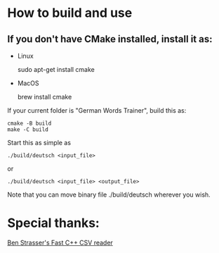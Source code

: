 # How to build and use

## If you don't have CMake installed, install it as:

  - Linux

    sudo apt-get install cmake 

  - MacOS

    brew install cmake 

If your current folder is "German Words Trainer", build this as:

    cmake -B build
    make -C build

Start this as simple as 

    ./build/deutsch <input_file> 
    
or 

    ./build/deutsch <input_file> <output_file>

Note that you can move binary file ./build/deutsch wherever you wish.

# Special thanks:

[Ben Strasser's Fast C++ CSV reader](https://github.com/ben-strasser/fast-cpp-csv-parser)